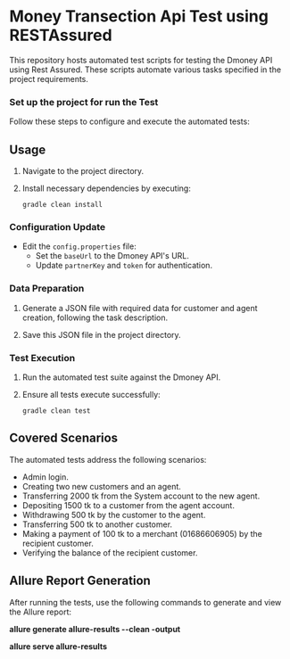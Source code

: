 <h1>Money Transection Api Test using RESTAssured</h1>
<p>This repository hosts automated test scripts for testing the Dmoney API using Rest Assured. These scripts automate various tasks specified in the project requirements.</p>

<h3>Set up the project for run the Test</h3>
<p>Follow these steps to configure and execute the automated tests:</p>

## Usage

1. Navigate to the project directory.

2. Install necessary dependencies by executing:

    ```
    gradle clean install
    ```
### Configuration Update

- Edit the `config.properties` file:
  - Set the `baseUrl` to the Dmoney API's URL.
  - Update `partnerKey` and `token` for authentication.

### Data Preparation

1. Generate a JSON file with required data for customer and agent creation, following the task description.

2. Save this JSON file in the project directory.

### Test Execution

1. Run the automated test suite against the Dmoney API.
2. Ensure all tests execute successfully:

    ```
    gradle clean test
    ```

## Covered Scenarios

The automated tests address the following scenarios:

- Admin login.
- Creating two new customers and an agent.
- Transferring 2000 tk from the System account to the new agent.
- Depositing 1500 tk to a customer from the agent account.
- Withdrawing 500 tk by the customer to the agent.
- Transferring 500 tk to another customer.
- Making a payment of 100 tk to a merchant (01686606905) by the recipient customer.
- Verifying the balance of the recipient customer.

## Allure Report Generation

After running the tests, use the following commands to generate and view the Allure report: <be>
<p><strong>allure generate allure-results --clean -output</strong></p>
<p><strong>allure serve allure-results</strong></p>



